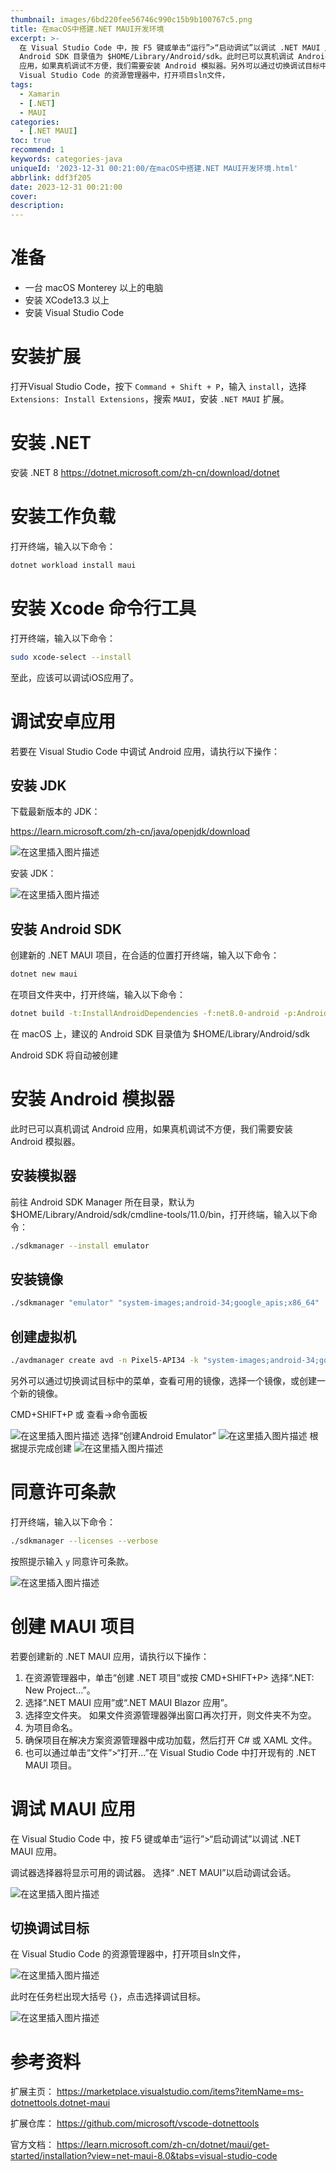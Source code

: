 ```yaml
---
thumbnail: images/6bd220fee56746c990c15b9b100767c5.png
title: 在macOS中搭建.NET MAUI开发环境
excerpt: >-
  在 Visual Studio Code 中，按 F5 键或单击“运行”>“启动调试”以调试 .NET MAUI 应用。在 macOS 上，建议的
  Android SDK 目录值为 $HOME/Library/Android/sdk。此时已可以真机调试 Android
  应用，如果真机调试不方便，我们需要安装 Android 模拟器。另外可以通过切换调试目标中的菜单，查看可用的镜像，选择一个镜像，或创建一个新的镜像。在
  Visual Studio Code 的资源管理器中，打开项目sln文件，
tags:
  - Xamarin
  - [.NET]
  - MAUI
categories:
  - [.NET MAUI]
toc: true
recommend: 1
keywords: categories-java
uniqueId: '2023-12-31 00:21:00/在macOS中搭建.NET MAUI开发环境.html'
abbrlink: ddf3f205
date: 2023-12-31 00:21:00
cover:
description:
---
```

<!-- toc -->
# 准备
* 一台 macOS Monterey 以上的电脑
* 安装 XCode13.3 以上
* 安装 Visual Studio Code

# 安装扩展

打开Visual Studio Code，按下 `Command + Shift + P`，输入 `install`，选择 `Extensions: Install Extensions`，搜索 `MAUI`，安装 `.NET MAUI` 扩展。



# 安装 .NET

安装 .NET 8 https://dotnet.microsoft.com/zh-cn/download/dotnet

# 安装工作负载

打开终端，输入以下命令：

```bash
dotnet workload install maui
```

# 安装 Xcode 命令行工具

打开终端，输入以下命令：

```bash
sudo xcode-select --install
```

至此，应该可以调试iOS应用了。


# 调试安卓应用

若要在 Visual Studio Code 中调试 Android 应用，请执行以下操作：

## 安装 JDK

下载最新版本的 JDK：

https://learn.microsoft.com/zh-cn/java/openjdk/download

![在这里插入图片描述](644861-20231231001921584-10989755.png)


安装 JDK：


![在这里插入图片描述](644861-20231231001921431-641358887.png)

## 安装 Android SDK


创建新的 .NET MAUI 项目，在合适的位置打开终端，输入以下命令：

```bash
dotnet new maui
```

在项目文件夹中，打开终端，输入以下命令：

```bash
dotnet build -t:InstallAndroidDependencies -f:net8.0-android -p:AndroidSdkDirectory="<ANDROID SDK DIRECTORY>" -p:AcceptAndroidSDKLicenses=True
```
在 macOS 上，建议的 Android SDK 目录值为 $HOME/Library/Android/sdk

Android SDK 将自动被创建

# 安装 Android 模拟器

此时已可以真机调试 Android 应用，如果真机调试不方便，我们需要安装 Android 模拟器。

## 安装模拟器
前往 Android SDK Manager 所在目录，默认为 $HOME/Library/Android/sdk/cmdline-tools/11.0/bin，打开终端，输入以下命令：

```bash
./sdkmanager --install emulator
```

## 安装镜像


```bash
./sdkmanager "emulator" "system-images;android-34;google_apis;x86_64"
```

## 创建虚拟机

```bash
./avdmanager create avd -n Pixel5-API34 -k "system-images;android-34;google_apis;x86_64"
```

另外可以通过切换调试目标中的菜单，查看可用的镜像，选择一个镜像，或创建一个新的镜像。

CMD+SHIFT+P 或 查看->命令面板

![在这里插入图片描述](644861-20231231001921147-705244150.png)
选择“创建Android Emulator”
![在这里插入图片描述](644861-20231231001921578-637512103.png)
根据提示完成创建
![在这里插入图片描述](644861-20231231001921521-1334753481.png)

# 同意许可条款

打开终端，输入以下命令：

```bash
./sdkmanager --licenses --verbose
```

按照提示输入 `y` 同意许可条款。

![在这里插入图片描述](644861-20231231001921545-688494234.png)



# 创建 MAUI 项目

若要创建新的 .NET MAUI 应用，请执行以下操作：

1. 在资源管理器中，单击“创建 .NET 项目”或按 CMD+SHIFT+P> 选择“.NET: New Project...”。
2. 选择“.NET MAUI 应用”或“.NET MAUI Blazor 应用”。
3. 选择空文件夹。 如果文件资源管理器弹出窗口再次打开，则文件夹不为空。
4. 为项目命名。
5. 确保项目在解决方案资源管理器中成功加载，然后打开 C# 或 XAML 文件。
6. 也可以通过单击“文件”>“打开...”在 Visual Studio Code 中打开现有的 .NET MAUI 项目。

# 调试 MAUI 应用

在 Visual Studio Code 中，按 F5 键或单击“运行”>“启动调试”以调试 .NET MAUI 应用。

调试器选择器将显示可用的调试器。 选择“ .NET MAUI”以启动调试会话。

![在这里插入图片描述](644861-20231231001921006-1781613748.png)

## 切换调试目标

在 Visual Studio Code 的资源管理器中，打开项目sln文件，

![在这里插入图片描述](644861-20231231001921498-585351228.png)


此时在任务栏出现大括号 `{}`，点击选择调试目标。

![在这里插入图片描述](644861-20231231001921402-920560996.png)


# 参考资料

扩展主页：
https://marketplace.visualstudio.com/items?itemName=ms-dotnettools.dotnet-maui

扩展仓库：
https://github.com/microsoft/vscode-dotnettools

官方文档：
https://learn.microsoft.com/zh-cn/dotnet/maui/get-started/installation?view=net-maui-8.0&tabs=visual-studio-code